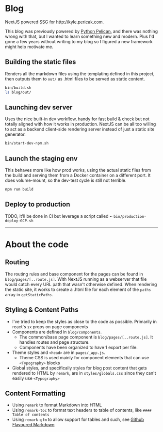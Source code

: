 # Blog

NextJS powered SSG for http://kyle.pericak.com.

This blog was previously powered by [Python Pelican](https://getpelican.com/), and there was
nothing wrong with that, but I wanted to learn something new and modern. Plus I'd gone a few years without
writing to my blog so I figured a new framework might help motivate me.

## Building the static files

Renders all the markdown files using the templating defined in this project,
then outputs them to `out/` as .html files to be served as static content.

```bash
bin/build.sh
ls blog/out/
```

## Launching dev server

Uses the nice built-in dev workflow, handy for fast build & check but not
totally aligned with how it works in production. NextJS can be all
too willing to act as a backend client-side rendering server instead of
just a static site generator. 

```bash
bin/start-dev-npm.sh
```

## Launch the staging env

This behaves more like how prod works, using the actual static files from the build
and serving them from a Docker container on a different port. It does volume-mount,
so the dev-test cycle is still not terrible. 

```bash
npm run build
```

## Deploy to production
TODO, it'll be done in CI but leverage a script called ~ `bin/production-deploy-GCP.sh`


---

# About the code

## Routing

The routing rules and base component for the pages can be found in `blog/pages/[..route.js]`.
With NextJS running as a webserver that file would catch every URL path that wasn't otherwise defined.
When rendering the static site, it works to create a .html file for each element of the 
`paths` array in `getStaticPaths`.


## Styling & Content Paths

- I've tried to keep the styles as close to the code as possible.  Primarily in react's `sx` props on page components
- Components are defined in `blog/components`. 
  - The common/base page component is `blog/pages/[..route.js]`. It handles routes and page structure.
  - Components have been organized to have 1 export per file.
- Theme styles and `<head>` are in `pages/_app.js`. 
  - Theme CSS is used mainly for component elements that can use `<Typography>` blocks
- Global styles, and specifically styles for blog post content that gets rendered to HTML by `remark`, are in `styles/globals.css` since they can't easily use `<Typography>`


## Content Formatting

- Using `remark` to format Markdown into HTML
- Using `remark-toc` to format text headers to table of contents, like `#### Table of contents`
- Using `remark-gfm` to allow support for tables and such, see [Github Flavoured Markdown](https://github.github.com/gfm/)
